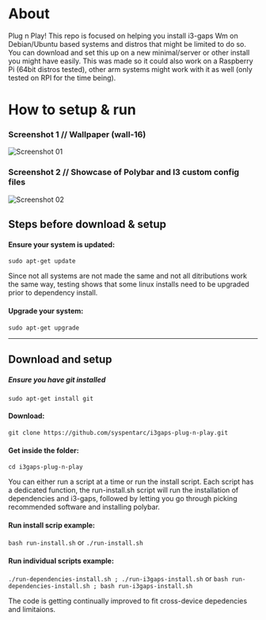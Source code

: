 # About
 Plug n Play! This repo is focused on helping you install i3-gaps Wm on Debian/Ubuntu based systems and distros that might be limited to do so. You can download and set this up on a new minimal/server or other install you might have easily. This was made so it could also work on a Raspberry Pi (64bit distros tested), other arm systems might work with it as well (only tested on RPI for the time being).

# How to setup & run

### Screenshot 1 // Wallpaper (wall-16)
![Screenshot 01](https://github.com/syspentarc/i3gaps-plug-n-play/blob/main/Screenshot%2001.png?raw=true)

### Screenshot 2 // Showcase of Polybar and I3 custom config files
![Screenshot 02](https://github.com/syspentarc/i3gaps-plug-n-play/blob/main/Screenshot%2002.png?raw=true)

## Steps before download & setup

#### Ensure your system is updated:
`sudo apt-get update`

Since not all systems are not made the same and not all ditributions work the same way, testing shows that some linux installs need to be upgraded prior to dependency install.

#### Upgrade your system:
`sudo apt-get upgrade`

---
## Download and setup

##### Ensure you have git installed
`sudo apt-get install git`

#### Download:
`git clone https://github.com/syspentarc/i3gaps-plug-n-play.git`
 
#### Get inside the folder:
`cd i3gaps-plug-n-play`

You can either run a script at a time or run the install script. Each script has a dedicated function, the run-install.sh script will run the installation of dependencies and i3-gaps, followed by letting you go through picking recommended software and installing polybar.

#### Run install scrip example:
`bash run-install.sh` or `./run-install.sh`

#### Run individual scripts example:
`./run-dependencies-install.sh ; ./run-i3gaps-install.sh` or `bash run-dependencies-install.sh ; bash run-i3gaps-install.sh`

The code is getting continually improved to fit cross-device depedencies and limitaions. 
